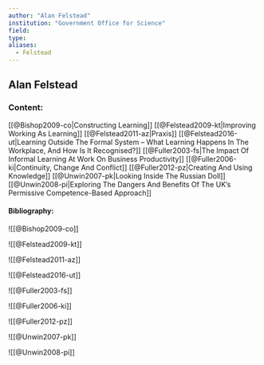 ```yaml
---
author: "Alan Felstead"
institution: "Government Office for Science"
field:
type:
aliases:
  - Felstead
---
```


## Alan Felstead

### Content:
[[@Bishop2009-co|Constructing Learning]]
[[@Felstead2009-kt|Improving Working As Learning]]
[[@Felstead2011-az|Praxis]]
[[@Felstead2016-ut|Learning Outside The Formal System – What Learning Happens In The Workplace, And How Is It Recognised?]]
[[@Fuller2003-fs|The Impact Of Informal Learning At Work On Business Productivity]]
[[@Fuller2006-ki|Continuity, Change And Conflict]]
[[@Fuller2012-pz|Creating And Using Knowledge]]
[[@Unwin2007-pk|Looking Inside The Russian Doll]]
[[@Unwin2008-pi|Exploring The Dangers And Benefits Of The UK’s Permissive Competence-Based Approach]]

#### Bibliography:

![[@Bishop2009-co]]

![[@Felstead2009-kt]]

![[@Felstead2011-az]]

![[@Felstead2016-ut]]

![[@Fuller2003-fs]]

![[@Fuller2006-ki]]

![[@Fuller2012-pz]]

![[@Unwin2007-pk]]

![[@Unwin2008-pi]]